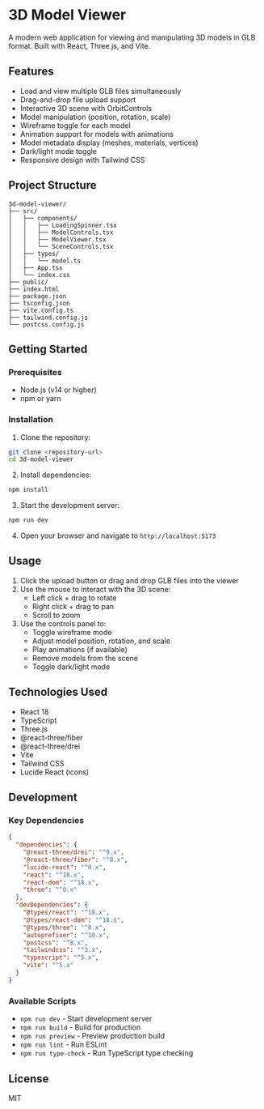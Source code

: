 # 3D Model Viewer

A modern web application for viewing and manipulating 3D models in GLB format. Built with React, Three.js, and Vite.

## Features

- Load and view multiple GLB files simultaneously
- Drag-and-drop file upload support
- Interactive 3D scene with OrbitControls
- Model manipulation (position, rotation, scale)
- Wireframe toggle for each model
- Animation support for models with animations
- Model metadata display (meshes, materials, vertices)
- Dark/light mode toggle
- Responsive design with Tailwind CSS

## Project Structure

```
3d-model-viewer/
├── src/
│   ├── components/
│   │   ├── LoadingSpinner.tsx
│   │   ├── ModelControls.tsx
│   │   ├── ModelViewer.tsx
│   │   └── SceneControls.tsx
│   ├── types/
│   │   └── model.ts
│   ├── App.tsx
│   └── index.css
├── public/
├── index.html
├── package.json
├── tsconfig.json
├── vite.config.ts
├── tailwind.config.js
└── postcss.config.js
```

## Getting Started

### Prerequisites

- Node.js (v14 or higher)
- npm or yarn

### Installation

1. Clone the repository:

```bash
git clone <repository-url>
cd 3d-model-viewer
```

2. Install dependencies:

```bash
npm install
```

3. Start the development server:

```bash
npm run dev
```

4. Open your browser and navigate to `http://localhost:5173`

## Usage

1. Click the upload button or drag and drop GLB files into the viewer
2. Use the mouse to interact with the 3D scene:
   - Left click + drag to rotate
   - Right click + drag to pan
   - Scroll to zoom
3. Use the controls panel to:
   - Toggle wireframe mode
   - Adjust model position, rotation, and scale
   - Play animations (if available)
   - Remove models from the scene
   - Toggle dark/light mode

## Technologies Used

- React 18
- TypeScript
- Three.js
- @react-three/fiber
- @react-three/drei
- Vite
- Tailwind CSS
- Lucide React (icons)

## Development

### Key Dependencies

```json
{
  "dependencies": {
    "@react-three/drei": "^9.x",
    "@react-three/fiber": "^8.x",
    "lucide-react": "^0.x",
    "react": "^18.x",
    "react-dom": "^18.x",
    "three": "^0.x"
  },
  "devDependencies": {
    "@types/react": "^18.x",
    "@types/react-dom": "^18.x",
    "@types/three": "^0.x",
    "autoprefixer": "^10.x",
    "postcss": "^8.x",
    "tailwindcss": "^3.x",
    "typescript": "^5.x",
    "vite": "^5.x"
  }
}
```

### Available Scripts

- `npm run dev` - Start development server
- `npm run build` - Build for production
- `npm run preview` - Preview production build
- `npm run lint` - Run ESLint
- `npm run type-check` - Run TypeScript type checking

## License

MIT
